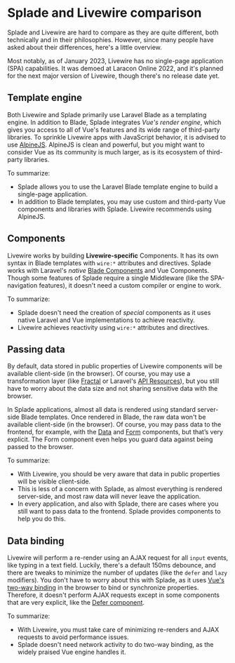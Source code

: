 # Splade and Livewire comparison

Splade and Livewire are hard to compare as they are quite different, both technically and in their philosophies. However, since many people have asked about their differences, here's a little overview.

Most notably, as of January 2023, Livewire has no single-page application (SPA) capabilities. It was demoed at Laracon Online 2022, and it's planned for the next major version of Livewire, though there's no release date yet.

## Template engine

Both Livewire and Splade primarily use Laravel Blade as a templating engine. In addition to Blade, Splade integrates *Vue's render engine*, which gives you access to all of Vue's features and its wide range of third-party libraries. To sprinkle Livewire apps with JavaScript behavior, it is advised to use [AlpineJS](https://alpinejs.dev). AlpineJS is clean and powerful, but you might want to consider Vue as its community is much larger, as is its ecosystem of third-party libraries.

To summarize:
* Splade allows you to use the Laravel Blade template engine to build a single-page application.
* In addition to Blade templates, you may use custom and third-party Vue components and libraries with Splade. Livewire recommends using AlpineJS.

## Components

Livewire works by building **Livewire-specific** Components. It has its own syntax in Blade templates with `wire:*` attributes and directives. Splade works with Laravel's *native* [Blade Components](https://laravel.com/docs/9.x/blade) and Vue Components. Though some features of Splade require a single Middleware (like the SPA-navigation features), it doesn't need a custom compiler or engine to work.

To summarize:
* Splade doesn't need the creation of *special* components as it uses native Laravel and Vue implementations to achieve reactivity.
* Livewire achieves reactivity using `wire:*` attributes and directives.

## Passing data

By default, data stored in public properties of Livewire components will be available client-side (in the browser). Of course, you may use a transformation layer (like [Fractal](https://fractal.thephpleague.com) or Laravel's [API Resources](https://laravel.com/docs/9.x/eloquent-resources)), but you still have to worry about the data size and not sharing sensitive data with the browser.

In Splade applications, almost all data is rendered using standard server-side Blade templates. Once rendered in Blade, the raw data won't be available client-side (in the browser). Of course, you may pass data to the frontend, for example, with the [Data](/x-data.md) and [Form](/x-form.md) components, but that’s very explicit. The Form component even helps you guard data against being passed to the browser.

To summarize:
* With Livewire, you should be very aware that data in public properties will be visible client-side.
* This is less of a concern with Splade, as almost everything is rendered server-side, and most raw data will never leave the application.
* In every application, and also with Splade, there are cases where you still want to pass data to the frontend. Splade provides components to help you do this.

## Data binding

Livewire will perform a re-render using an AJAX request for all `input` events, like typing in a text field. Luckily, there's a default 150ms debounce, and there are tweaks to minimize the number of updates (like the `defer` and `lazy` modifiers). You don't have to worry about this with Splade, as it uses [Vue's two-way binding](https://vuejs.org/guide/essentials/forms.html) in the browser to bind or synchronize properties. Therefore, it doesn't perform AJAX requests except in some components that are very explicit, like the [Defer component](/x-defer.md).

To summarize:
* With Livewire, you must take care of minimizing re-renders and AJAX requests to avoid performance issues.
* Splade doesn't need network activity to do two-way binding, as the widely praised Vue engine handles it.